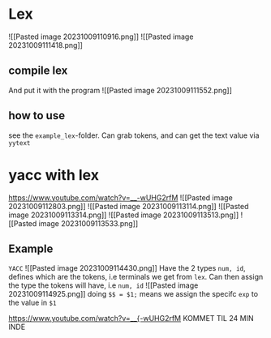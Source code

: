 # Lex
![[Pasted image 20231009110916.png]]
![[Pasted image 20231009111418.png]]

## compile lex
And put it with the program
![[Pasted image 20231009111552.png]]

## how to use
see the `example_lex`-folder. Can grab tokens, and can get the text value via `yytext`
# yacc with lex
https://www.youtube.com/watch?v=__-wUHG2rfM
![[Pasted image 20231009112803.png]]
![[Pasted image 20231009113114.png]]
![[Pasted image 20231009113314.png]]
![[Pasted image 20231009113513.png]]
![[Pasted image 20231009113533.png]]

## Example
`YACC`
![[Pasted image 20231009114430.png]]
Have the 2 types `num, id`, defines which are the tokens, i.e terminals we get from `lex`. Can then assign the type the tokens will have, i.e `num, id`
![[Pasted image 20231009114925.png]]
doing `$$ = $1;` means we assign the specifc `exp` to the value in `$1`

https://www.youtube.com/watch?v=__{-wUHG2rfM
KOMMET TIL 24 MIN INDE 